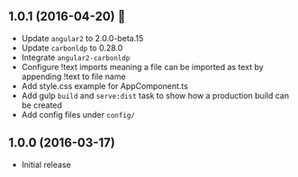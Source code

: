 ## 1.0.1 (2016-04-20) :maple_leaf:
- Update `angular2` to 2.0.0-beta.15
- Update `carbonldp` to 0.28.0
- Integrate `angular2-carbonldp`
- Configure !text imports meaning a file can be imported as text by appending !text to file name
- Add style.css example for AppComponent.ts
- Add gulp `build` and `serve:dist` task to show how a production build can be created
- Add config files under `config/`

## 1.0.0 (2016-03-17)
- Initial release
